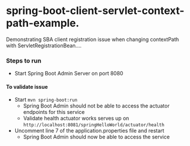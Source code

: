 # spring-boot-client-servlet-context-path-example.
Demonstrating SBA client registration issue when changing contextPath with ServletRegistrationBean....

### Steps to run  
* Start Spring Boot Admin Server on port 8080
#### To validate issue
* Start `mvn spring-boot:run`
  * Spring Boot Admin should not be able to access the actuator endpoints for this service
  * Validate health actuator works serves up on `http://localhost:8081/springHelloWorld/actuator/health` 
* Uncomment line 7 of the application.properties file and restart
  * Spring Boot Admin should now be able to access the service  

